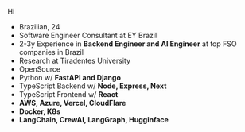 <p>Hi</p>
<ul>
<li>Brazilian, 24</li>
<li>Software Engineer Consultant at EY Brazil</li>
<li>2-3y Experience in <b>Backend Engineer and AI Engineer</b> at top FSO companies in Brazil</li>
<li>Research at Tiradentes University</li>
<li>OpenSource</li>
<li>Python w/ <b>FastAPI and Django</b></li>
<li>TypeScript Backend w/ <b>Node, Express, Next</b></li>
<li>TypeScript Frontend w/ <b>React</b></li>
<li><b>AWS, Azure, Vercel, CloudFlare</b></li>
<li><b>Docker, K8s</b></li>
<li><b>LangChain, CrewAI, LangGraph, Hugginface</b></li>
</ul>
